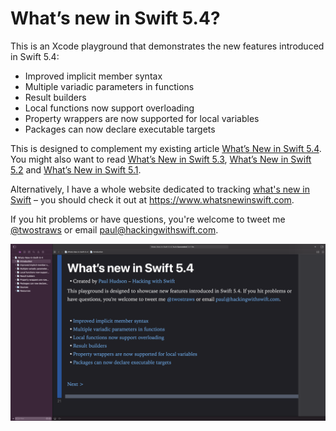 # What’s new in Swift 5.4?

This is an Xcode playground that demonstrates the new features introduced in Swift 5.4: 

* Improved implicit member syntax
* Multiple variadic parameters in functions
* Result builders
* Local functions now support overloading
* Property wrappers are now supported for local variables
* Packages can now declare executable targets

This is designed to complement my existing article [What’s New in Swift 5.4](https://www.hackingwithswift.com/articles/228/whats-new-in-swift-5-4). You might also want to read [What’s New in Swift 5.3](https://www.hackingwithswift.com/articles/212/whats-new-in-swift-5-3), [What’s New in Swift 5.2](https://www.hackingwithswift.com/articles/212/whats-new-in-swift-5-2) and [What’s New in Swift 5.1](https://www.hackingwithswift.com/articles/182/whats-new-in-swift-5-1).

Alternatively, I have a whole website dedicated to tracking [what's new in Swift](https://www.whatsnewinswift.com) – you should check it out at <https://www.whatsnewinswift.com>.

If you hit problems or have questions, you're welcome to tweet me [@twostraws](https://twitter.com/twostraws) or email <paul@hackingwithswift.com>.

![Screenshot of Xcode 12.5 running this playground.](playground-screenshot.png)
